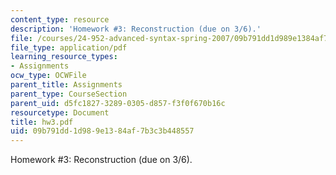 ```yaml
---
content_type: resource
description: 'Homework #3: Reconstruction (due on 3/6).'
file: /courses/24-952-advanced-syntax-spring-2007/09b791dd1d989e1384af7b3c3b448557_hw3.pdf
file_type: application/pdf
learning_resource_types:
- Assignments
ocw_type: OCWFile
parent_title: Assignments
parent_type: CourseSection
parent_uid: d5fc1827-3289-0305-d857-f3f0f670b16c
resourcetype: Document
title: hw3.pdf
uid: 09b791dd-1d98-9e13-84af-7b3c3b448557
---
```

Homework #3: Reconstruction (due on 3/6).

